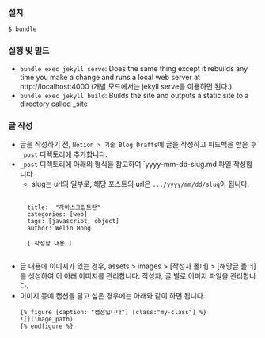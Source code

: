### 설치

```
$ bundle
```

### 실행 및 빌드
- `bundle exec jekyll serve`: Does the same thing except it rebuilds any time you make a change and runs a local web server at http://localhost:4000
(개발 모드에서는 jekyll serve를 이용하면 된다.)
- `bundle exec jekyll build`: Builds the site and outputs a static site to a directory called _site


### 글 작성
- 글을 작성하기 전, `Notion > 기술 Blog Drafts`에 글을 작성하고 피드백을 받은 후 `_post` 디렉토리에 추가합니다.
- `_post` 디렉토리에 아래의 형식을 참고하여 `yyyy-mm-dd-slug.md 파일 작성합니다
    - slug는 url의 일부로, 해당 포스트의 url은 `.../yyyy/mm/dd/slug`이 됩니다.
    <pre><code>
    title:  "자바스크립트란"
    categories: [web]
    tags: [javascript, object]
    author: Welin Hong
    
    [ 작성할 내용 ]
    </code></pre>
- 글 내용에 이미지가 있는 경우, assets > images > [작성자 폴더] > [해당글 폴더]를 생성하여 이 아래 이미지를 관리합니다.
작성자, 글 별로 이미지 파일을 관리합니다. 
- 이미지 등에 캡션을 달고 싶은 경우에는 아래와 같이 하면 됩니다.
    ```
    {% figure [caption: "캡션입니다"] [class:"my-class"] %}
    ![](image_path)
    {% endfigure %}
    ```
